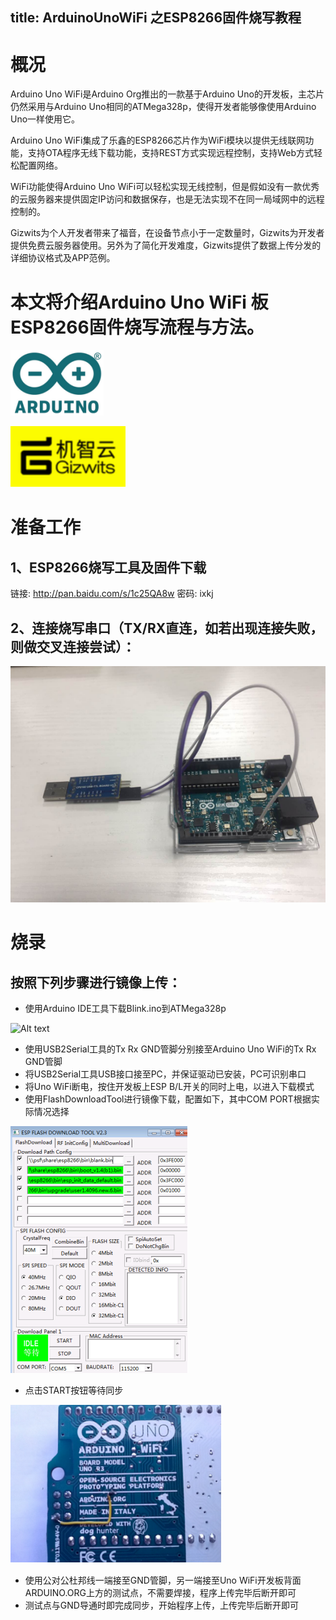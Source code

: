 title: ArduinoUnoWiFi 之ESP8266固件烧写教程
----


# 概况 
Arduino Uno WiFi是Arduino Org推出的一款基于Arduino Uno的开发板，主芯片仍然采用与Arduino Uno相同的ATMega328p，使得开发者能够像使用Arduino Uno一样使用它。

Arduino Uno WiFi集成了乐鑫的ESP8266芯片作为WiFi模块以提供无线联网功能，支持OTA程序无线下载功能，支持REST方式实现远程控制，支持Web方式轻松配置网络。 

WiFi功能使得Arduino Uno WiFi可以轻松实现无线控制，但是假如没有一款优秀的云服务器来提供固定IP访问和数据保存，也是无法实现不在同一局域网中的远程控制的。 

Gizwits为个人开发者带来了福音，在设备节点小于一定数量时，Gizwits为开发者提供免费云服务器使用。另外为了简化开发难度，Gizwits提供了数据上传分发的详细协议格式及APP范例。 

# 本文将介绍Arduino Uno WiFi 板ESP8266固件烧写流程与方法。

![Alt text](/assets/zh-cn/deviceDev/ArduinoUNO/Tutorial/1486536567292.png)     

![Alt text](/assets/zh-cn/deviceDev/ArduinoUNO/Tutorial/1486536575753.png)

                                                           

# 准备工作
## 1、ESP8266烧写工具及固件下载
链接: http://pan.baidu.com/s/1c25QA8w 密码: ixkj

## 2、连接烧写串口（TX/RX直连，如若出现连接失败，则做交叉连接尝试）：
![Alt text](/assets/zh-cn/deviceDev/ArduinoUNO/Tutorial/1486536736936.png)


# 烧录

## 按照下列步骤进行镜像上传：
 - 使用Arduino IDE工具下载Blink.ino到ATMega328p
 
![Alt text](/assets/zh-cn/deviceDev/ArduinoUNO/Tutorial/1486537111742.jpeg)

 - 使用USB2Serial工具的Tx Rx GND管脚分别接至Arduino Uno WiFi的Tx Rx GND管脚
 - 将USB2Serial工具USB接口接至PC，并保证驱动已安装，PC可识别串口
 - 将Uno WiFi断电，按住开发板上ESP B/L开关的同时上电，以进入下载模式
 - 使用FlashDownloadTool进行镜像下载，配置如下，其中COM PORT根据实际情况选择
 
![Alt text](/assets/zh-cn/deviceDev/ArduinoUNO/Tutorial/1486537178559.png)

 - 点击START按钮等待同步
 
![Alt text](/assets/zh-cn/deviceDev/ArduinoUNO/Tutorial/1486537198801.png)

 - 使用公对公杜邦线一端接至GND管脚，另一端接至Uno WiFi开发板背面ARDUINO.ORG上方的测试点，不需要焊接，程序上传完毕后断开即可
 - 测试点与GND导通时即完成同步，开始程序上传，上传完毕后断开即可

